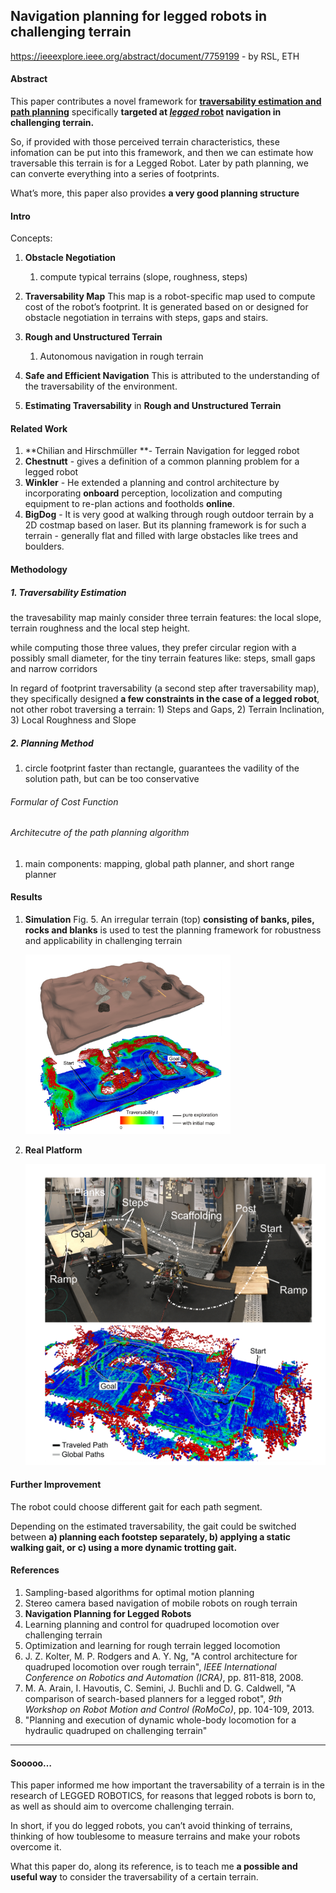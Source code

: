 ## Navigation planning for legged robots in challenging terrain

https://ieeexplore.ieee.org/abstract/document/7759199 - by RSL, ETH

#### Abstract

This paper contributes a novel framework for <u>**traversability estimation and path planning**</u> specifically **targeted at <u>*legged* robot</u> navigation in challenging terrain.**

So, if provided with those perceived terrain characteristics, these infomation can be put into this framework, and then we can estimate how traversable this terrain is for a Legged Robot. Later by path planning, we can converte everything into a series of footprints.

What’s more, this paper also provides **a very good planning structure** 



#### Intro

Concepts:

1. **Obstacle Negotiation**

   1. compute typical terrains (slope, roughness, steps)

2. **Traversability Map**
   This map is a robot-specific map used to compute cost of the robot’s footprint.
   It is generated based on or designed for obstacle negotiation in terrains with steps, gaps and stairs.

3. **Rough and Unstructured Terrain**

   1. Autonomous navigation in rough terrain

4. **Safe and Efficient Navigation**
   This is attributed to the understanding of the traversability of the environment.

5. **Estimating Traversability** in **Rough and Unstructured Terrain**

   

#### Related Work

1. **Chilian and Hirschmüller **- Terrain Navigation for legged robot
2. **Chestnutt** - gives a definition of a common planning problem for a legged robot
3. **Winkler** - He extended a planning and control architecture by incorporating **onboard** perception, locolization and computing equipment to re-plan actions and footholds **online**.
4. **BigDog** - It is very good at walking through rough outdoor terrain by a 2D costmap based on laser. But its planning framework is for such a terrain - generally flat and filled with large obstacles like trees and boulders.

#### 

#### Methodology

##### 1. Traversability Estimation

the travesability map mainly consider three terrain features: the local slope, terrain roughness and the local step height.

while computing those three values, they prefer circular region with a possibly  small diameter, for the tiny terrain features like: steps, small gaps and narrow corridors

In regard of footprint traversability (a second step after traversability map),  they specifically designed **a few constraints in the case of a legged robot**, not other robot traversing a terrain: 1) Steps and Gaps, 2) Terrain Inclination, 3) Local Roughness and Slope



##### 2. Planning Method

1.  circle footprint
    faster than rectangle, 
    guarantees the vadility of the solution path, but can be too conservative

###### Formular of Cost Function

###### Architecutre of the path planning algorithm

1. main components: mapping, global path planner, and short range planner



#### Results

1. **Simulation** 
   Fig. 5. An irregular terrain (top) **consisting of banks, piles, rocks and blanks** is used to test the planning framework for robustness and applicability in challenging terrain

   <img src="https://raw.githubusercontent.com/JLCucumber/HelloWorld/main/img/202309241529851.png" alt="image-20230924144731376" style="zoom: 33%;" />

2. **Real Platform**

   <img src="https://raw.githubusercontent.com/JLCucumber/HelloWorld/main/img/202309241529818.png" alt="image-20230924150612100" style="zoom:50%;" />



#### Further Improvement

The robot could choose different gait for each path segment.

Depending on the estimated traversability, the gait could be switched between **a) planning each footstep separately,  b) applying a static walking gait, or c)  using a more dynamic trotting gait.**



#### References

1. Sampling-based algorithms for optimal motion planning
2. Stereo camera based navigation of mobile robots on rough terrain
3. **Navigation Planning for Legged Robots**
4. Learning planning and control for quadruped locomotion over challenging terrain
5. Optimization and learning for rough terrain legged locomotion
6. J. Z. Kolter, M. P. Rodgers and A. Y. Ng, "A control architecture for quadruped locomotion over rough terrain", *IEEE International Conference on Robotics and Automation (ICRA)*, pp. 811-818, 2008.
7. M. A. Arain, I. Havoutis, C. Semini, J. Buchli and D. G. Caldwell, "A comparison of search-based planners for a legged robot", *9th Workshop on Robot Motion and Control (RoMoCo)*, pp. 104-109, 2013.
8. "Planning and execution of dynamic whole-body locomotion for a hydraulic quadruped on challenging terrain"

---



#### Sooooo…

This paper informed me how important the traversability of a terrain is in the research of LEGGED ROBOTICS, for reasons that legged robots is born to, as well as should aim to overcome challenging terrain. 

In short, if you do legged robots, you can’t avoid thinking of terrains, thinking of how toublesome to measure terrains and make your robots overcome it.

What this paper do, along its reference, is to teach me **a possible and useful way** to consider the traversability of a certain terrain.


